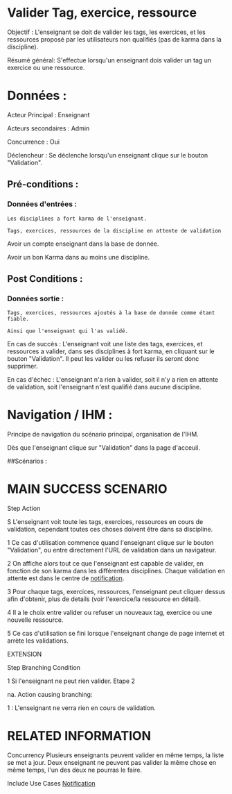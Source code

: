# Valider Tag, exercice, ressource


Objectif :  L'enseignant se doit de valider les tags, les exercices, et les ressources proposé par les utilisateurs non qualifiés (pas de karma dans la discipline).

Résumé général: S'effectue lorsqu'un enseignant dois valider un tag un exercice ou une ressource.

# Données :

Acteur Principal : Enseignant

Acteurs secondaires : Admin

Concurrence : Oui

Déclencheur : Se déclenche lorsqu'un enseignant clique sur le bouton "Validation".

## Pré-conditions :

### Données d'entrées :

	Les disciplines a fort karma de l'enseignant.
	
	Tags, exercices, ressources de la discipline en attente de validation

Avoir un compte enseignant dans la base de donnée.

Avoir un bon Karma dans au moins une discipline.

## Post Conditions :

### Données sortie :

	Tags, exercices, ressources ajoutés à la base de donnée comme étant fiable.

	Ainsi que l'enseignant qui l'as validé.

En cas de succès : L'enseignant voit une liste des tags, exercices, et ressources a valider, dans ses disciplines à fort karma, en cliquant sur le bouton "Validation". Il peut les valider ou les refuser ils seront donc supprimer.

En cas d'échec : L'enseignant n'a rien à valider, soit il n'y a rien en attente de validation, soit l'enseignant n'est qualifié dans aucune discipline.

# Navigation / IHM  :

Principe de navigation du scénario principal, organisation de l'IHM.

Dès que l'enseignant clique sur "Validation" dans la page d'acceuil.

##Scénarios :

# MAIN SUCCESS SCENARIO

Step    Action

S    L'enseignant voit toute les tags, exercices, ressources en cours de validation, cependant toutes ces choses doivent être dans sa discipline.

1    Ce cas d'utilisation commence quand l'enseignant clique sur le bouton "Validation", ou entre directement l'URL de validation dans un navigateur.

2    On affiche alors tout ce que l'enseignant est capable de valider, en fonction de son karma dans les différentes disciplines. Chaque validation en attente est dans le centre de [notification](/notification.md).

3    Pour chaque tags, exercices, ressources, l'enseignant peut cliquer dessus afin d'obtenir, plus de details (voir l'exercice/la ressource en détail).

4	 Il a le choix entre valider ou refuser un nouveaux tag, exercice ou une nouvelle ressource.

5    Ce cas d'utilisation se fini lorsque l'enseignant change de page internet et arrète les validations.

EXTENSION 

Step    Branching Condition

1	 Si l'enseignant ne peut rien valider. Etape 2

na.  Action causing branching:

1 : L'enseignant ne verra rien en cours de validation.


# RELATED INFORMATION

Concurrency    Plusieurs enseignants peuvent valider en même temps, la liste se met a jour. Deux enseignant ne peuvent pas valider la même chose en même temps, l'un des deux ne pourras le faire.

Include Use Cases    [Notification](/notification.md)
 
<!---
Author : Jordan
Validator : 
-->